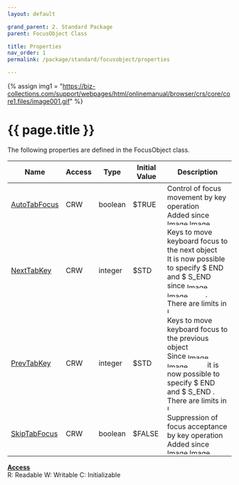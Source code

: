 ```yaml
---
layout: default

grand_parent: 2. Standard Package
parent: FocusObject Class

title: Properties
nav_order: 1
permalink: /package/standard/focusobject/properties

---
```

{% assign img1 = "https://biz-collections.com/support/webpages/html/onlinemanual/browser/crs/core/core1.files/image001.gif" %}


# {{ page.title }}

The following properties are defined in the FocusObject class.

|Name       | Access | Type   | Initial Value |  Description |
|----------	|--------|--------|---------------|--------------|
|[AutoTabFocus](/package/standard/focusobject/properties/autotabfocus) | CRW | boolean | $TRUE | Control of focus movement by key operation<br>Added since <img src="https://biz-collections.com/support/webpages/html/onlinemanual/browser/crs/ver_images/ver-add410.gif" alt="Image" width="50" height="12"><img src="https://biz-collections.com/support/webpages/html/onlinemanual/browser/crs/ver_images/mver-add200.gif" alt="Image" width="86" height="12"> |
|[NextTabKey](/package/standard/focusobject/properties/nexttabkey) | CRW | integer | $STD | Keys to move keyboard focus to the next object<br>It is now possible to specify $ END and $ S_END since <img src="https://biz-collections.com/support/webpages/html/onlinemanual/browser/crs/ver_images/ver-add400.gif" alt="Image" width="50" height="12"> <img src="https://biz-collections.com/support/webpages/html/onlinemanual/browser/crs/ver_images/mver-add200.gif" alt="Image" width="86" height="12">.<br>There are limits in <img src="https://biz-collections.com/support/webpages/html/onlinemanual/browser/crs/ver_images/aiver-non.gif" alt="Image" width="18" height="12"> |
|[PrevTabKey](/package/standard/focusobject/properties/prevtabkey) | CRW | integer | $STD | Keys to move keyboard focus to the previous object<br>Since <img src="https://biz-collections.com/support/webpages/html/onlinemanual/browser/crs/ver_images/ver-add400.gif" alt="Image" width="50" height="12"><img src="https://biz-collections.com/support/webpages/html/onlinemanual/browser/crs/ver_images/mver-add200.gif" alt="Image" width="86" height="12"> it is now possible to specify $ END and $ S_END .<br>There are limits in <img src="https://biz-collections.com/support/webpages/html/onlinemanual/browser/crs/ver_images/aiver-non.gif" alt="Image" width="18" height="12"> |
|[SkipTabFocus](/package/standard/focusobject/properties/skiptabfocus) | CRW | boolean | $FALSE | Suppression of focus acceptance by key operation<br>Added since <img src="https://biz-collections.com/support/webpages/html/onlinemanual/browser/crs/ver_images/ver-add410.gif" alt="Image" width="50" height="12"><img src="https://biz-collections.com/support/webpages/html/onlinemanual/browser/crs/ver_images/mver-add200.gif" alt="Image" width="86" height="12"> |

<u><b>Access</b></u><br>
R: Readable
W: Writable
C: Initializable
